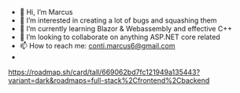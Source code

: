 - 👋 Hi, I’m Marcus
- 👀 I’m interested in creating a lot of bugs and squashing them
- 🌱 I’m currently learning Blazor & Webassembly and effective C++
- 💞️ I’m looking to collaborate on anything ASP.NET core related
- 📫 How to reach me: conti.marcus6@gmail.com
- 
https://roadmap.sh/card/tall/669062bd7fc121949a135443?variant=dark&roadmaps=full-stack%2Cfrontend%2Cbackend
